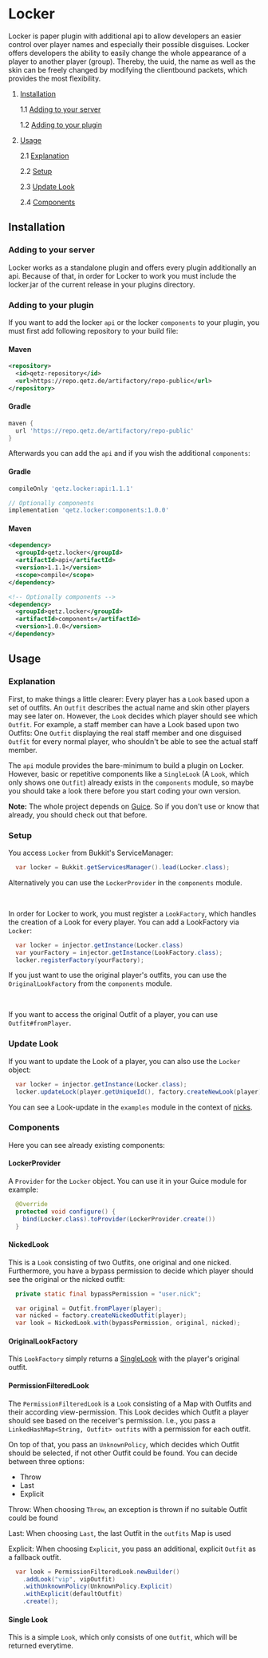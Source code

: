 # Locker

Locker is paper plugin with additional api to allow developers an easier control
over player names and especially their possible disguises. Locker offers developers
the ability to easily change the whole appearance of a player to another player (group).
Thereby, the uuid, the name as well as the skin can be freely changed by modifying the
clientbound packets, which provides the most flexibility.

1. [Installation](#installation)

   1.1 [Adding to your server](#adding-to-your-server)

   1.2 [Adding to your plugin](#adding-to-your-plugin)
2. [Usage](#usage)

   2.1 [Explanation](#explanation)

   2.2 [Setup](#setup)

   2.3 [Update Look](#update-look)

   2.4 [Components](#components)

## Installation

### Adding to your server

Locker works as a standalone plugin and offers every plugin additionally an api.
Because of that, in order for Locker to work you must include the locker.jar
of the current release in your plugins directory.

### Adding to your plugin

If you want to add the locker `api` or the locker `components` to your plugin,
you must first add following repository to your build file:

#### Maven

```xml
<repository>
  <id>qetz-repository</id>
  <url>https://repo.qetz.de/artifactory/repo-public</url>
</repository>
```

#### Gradle

```groovy
maven {
  url 'https://repo.qetz.de/artifactory/repo-public'
}
```

Afterwards you can add the `api` and if you wish the additional `components`:

#### Gradle

```groovy
compileOnly 'qetz.locker:api:1.1.1'

// Optionally components
implementation 'qetz.locker:components:1.0.0'
```

#### Maven

```xml
<dependency>
  <groupId>qetz.locker</groupId>
  <artifactId>api</artifactId>
  <version>1.1.1</version>
  <scope>compile</scope>
</dependency>

<!-- Optionally components -->
<dependency>
  <groupId>qetz.locker</groupId>
  <artifactId>components</artifactId>
  <version>1.0.0</version>
</dependency>
```

## Usage

### Explanation

First, to make things a little clearer: Every player has a `Look` based upon
a set of outfits. An `Outfit` describes the actual name and skin other players
may see later on. However, the `Look` decides which player should see which `Outfit`.
For example, a staff member can have a Look based upon two Outfits: One `Outfit`
displaying the real staff member and one disguised `Outfit` for every normal player,
who shouldn't be able to see the actual staff member.

The `api` module provides the bare-minimum to build a plugin on Locker. However,
basic or repetitive components like a `SingleLook` (A `Look`, which only shows one `Outfit`)
already exists in the `components` module, so maybe you should take a look there
before you start coding your own version.

**Note:** The whole project depends on [Guice](https://github.com/google/guice).
So if you don't use or know that already, you should check out that before.

### Setup

You access `Locker` from Bukkit's ServiceManager:
```java
  var locker = Bukkit.getServicesManager().load(Locker.class);
```
Alternatively you can use the `LockerProvider` in the `components` module.

<br>

In order for Locker to work, you must register a `LookFactory`, which handles
the creation of a Look for every player. You can add a LookFactory via `Locker`:

```java
  var locker = injector.getInstance(Locker.class)
  var yourFactory = injector.getInstance(LookFactory.class);
  locker.registerFactory(yourFactory);
```
If you just want to use the original player's outfits, you can use the `OriginalLookFactory`
from the `components` module.

<br>

If you want to access the original Outfit of a player, you can use `Outfit#fromPlayer`.

### Update Look

If you want to update the Look of a player, you can also use the `Locker` object:

```java
  var locker = injector.getInstance(Locker.class);
  locker.updateLock(player.getUniqueId(), factory.createNewLook(player));
```

You can see a Look-update in the `examples` module in the context of
[nicks](https://github.com/Qetzing/locker/tree/main/examples/src/main/java/qetz/locker/example/nick).

### Components

Here you can see already existing components:

#### LockerProvider

A `Provider` for the `Locker` object. You can use it in your Guice module for example:
```java
  @Override
  protected void configure() {
    bind(Locker.class).toProvider(LockerProvider.create())
  }
```

#### NickedLook

This is a `Look` consisting of two Outfits, one original and one nicked. Furthermore,
you have a bypass permission to decide which player should see the original or the nicked
outfit:

```java
  private static final bypassPermission = "user.nick";

  var original = Outfit.fromPlayer(player);
  var nicked = factory.createNickedOutfit(player);
  var look = NickedLook.with(bypassPermission, original, nicked);
```

#### OriginalLookFactory

This `LookFactory` simply returns a [SingleLook](#single-look) with the player's original
outfit.

#### PermissionFilteredLook

The `PermissionFilteredLook` is a `Look` consisting of a Map with Outfits and their
according view-permission. This Look decides which Outfit a player should see based on
the receiver's permission. I.e., you pass a `LinkedHashMap<String, Outfit> outfits`
with a permission for each outfit.

On top of that, you pass an `UnknownPolicy`, which decides which Outfit should be selected,
if not other Outfit could be found. You can decide between three options:

 - Throw
 - Last
 - Explicit

Throw: When choosing `Throw`, an exception is thrown if no suitable Outfit could be found

Last: When choosing `Last`, the last Outfit in the `outfits` Map is used

Explicit: When choosing `Explicit`, you pass an additional, explicit `Outfit` as a
fallback outfit.

```java
  var look = PermissionFilteredLook.newBuilder()
    .addLook("vip", vipOutfit)
    .withUnknownPolicy(UnknownPolicy.Explicit)
    .withExplicit(defaultOutfit)
    .create();
```

#### Single Look

This is a simple `Look`, which only consists of one `Outfit`, which will be returned
everytime.